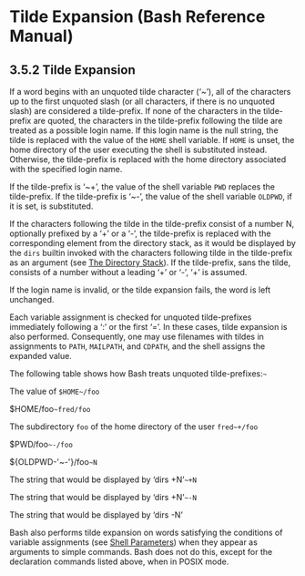 # Tilde Expansion \(Bash Reference Manual\)

## 3.5.2 Tilde Expansion

If a word begins with an unquoted tilde character \(‘~’\), all of the characters up to the first unquoted slash \(or all characters, if there is no unquoted slash\) are considered a tilde-prefix. If none of the characters in the tilde-prefix are quoted, the characters in the tilde-prefix following the tilde are treated as a possible login name. If this login name is the null string, the tilde is replaced with the value of the `HOME` shell variable. If `HOME` is unset, the home directory of the user executing the shell is substituted instead. Otherwise, the tilde-prefix is replaced with the home directory associated with the specified login name.

If the tilde-prefix is ‘~+’, the value of the shell variable `PWD` replaces the tilde-prefix. If the tilde-prefix is ‘~-’, the value of the shell variable `OLDPWD`, if it is set, is substituted.

If the characters following the tilde in the tilde-prefix consist of a number N, optionally prefixed by a ‘+’ or a ‘-’, the tilde-prefix is replaced with the corresponding element from the directory stack, as it would be displayed by the `dirs` builtin invoked with the characters following tilde in the tilde-prefix as an argument \(see [The Directory Stack](the-directory-stack-bash-reference-manual.md#The-Directory-Stack)\). If the tilde-prefix, sans the tilde, consists of a number without a leading ‘+’ or ‘-’, ‘+’ is assumed.

If the login name is invalid, or the tilde expansion fails, the word is left unchanged.

Each variable assignment is checked for unquoted tilde-prefixes immediately following a ‘:’ or the first ‘=’. In these cases, tilde expansion is also performed. Consequently, one may use filenames with tildes in assignments to `PATH`, `MAILPATH`, and `CDPATH`, and the shell assigns the expanded value.

The following table shows how Bash treats unquoted tilde-prefixes:`~`

The value of `$HOME~/foo`

$HOME/foo`~fred/foo`

The subdirectory `foo` of the home directory of the user `fred~+/foo`

$PWD/foo`~-/foo`

${OLDPWD-'~-'}/foo`~N`

The string that would be displayed by ‘dirs +N’`~+N`

The string that would be displayed by ‘dirs +N’`~-N`

The string that would be displayed by ‘dirs -N’

Bash also performs tilde expansion on words satisfying the conditions of variable assignments \(see [Shell Parameters](shell-parameters-bash-reference-manual.md#Shell-Parameters)\) when they appear as arguments to simple commands. Bash does not do this, except for the declaration commands listed above, when in POSIX mode.

